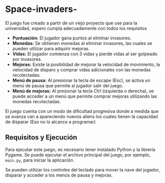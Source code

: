 # Space-invaders-

El juego fue creado a partir de un viejo proyecto que use para la universidad, espero cumpla adecuadamente con todos los requisitos

- **Puntuación:** El jugador gana puntos al eliminar invasores.
- **Monedas:** Se obtienen monedas al eliminar invasores, las cuales se pueden utilizar para adquirir mejoras.
- **Vidas:** El jugador comienza con 3 vidas y pierde vidas al ser golpeado por invasores.
- **Mejoras:** Existe la posibilidad de mejorar la velocidad de movimiento, la velocidad de disparo y comprar vidas adicionales con las monedas recolectadas.
- **Menú de pausa:** Al presionar la tecla de escape (Esc), se activa un menú de pausa que permite al jugador salir del juego.
- **Menú de mejoras:** Al presionar la tecla Ctrl (izquierda o derecha), se puede acceder a un menú que permite comprar mejoras utilizando las monedas recolectadas.

El juego cuenta con un modo de dificultad progresiva donde a medida que se avanza van a apareciendo
nuevos aliens los cuales tienen la capacidad de disparar (Eso no lo alcance a programar)

## Requisitos y Ejecución

Para ejecutar este juego, es necesario tener instalado Python y la librería Pygame. Se puede ejecutar el archivo principal del juego, por ejemplo, `main.py`, para iniciar la aplicación.

Se pueden utilizar los controles del teclado para mover la nave del jugador, disparar y acceder a los menús de pausa y mejoras.
